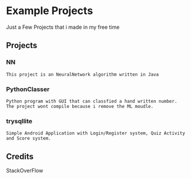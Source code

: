 # Example Projects

Just a Few Projects that i made in my free time

## Projects
### NN
    This project is an NeuralNetwork algorithm written in Java

### PythonClasser
    Python program with GUI that can classfied a hand written number. 
    The project wont compile because i remove the ML moudle.

### trysqllite
    Simple Android Application with Login/Register system, Quiz Activity and Score system.


## Credits

StackOverFlow

